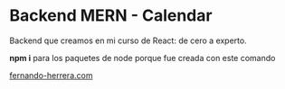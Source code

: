 # Backend MERN - Calendar

Backend que creamos en mi curso de React: de cero a experto. 

**npm i** para los paquetes de node porque fue creada con este comando

[fernando-herrera.com](https://fernando-herrera.com/#/search/react)
